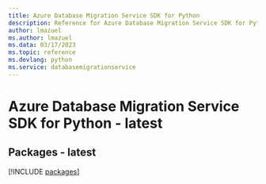 ```yaml
---
title: Azure Database Migration Service SDK for Python
description: Reference for Azure Database Migration Service SDK for Python
author: lmazuel
ms.author: lmazuel
ms.data: 03/17/2023
ms.topic: reference
ms.devlang: python
ms.service: databasemigrationservice
---
```

# Azure Database Migration Service SDK for Python - latest
## Packages - latest
[!INCLUDE [packages](database-migration-service-index.md)]